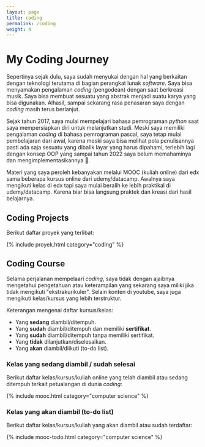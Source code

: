 ```yaml
---
layout: page
title: coding
permalink: /coding
weight: 4
---
```


# My Coding Journey

Sepertinya sejak dulu, saya sudah menyukai dengan hal yang berkaitan dengan teknologi terutama di bagian perangkat lunak _software_. Saya bisa menyamakan pengalaman _coding_ (pengodean) dengan saat berkreasi musik. Saya bisa membuat sesuatu yang abstrak menjadi suatu karya yang bisa digunakan. Alhasil, sampai sekarang rasa penasaran saya dengan _coding_ masih terus berlanjut.

Sejak tahun 2017, saya mulai mempelajari bahasa pemrograman _python_ saat saya mempersiapkan diri untuk melanjutkan studi. Meski saya memiliki pengalaman _coding_ di bahasa pemrograman pascal, saya tetap mulai pembelajaran dari awal, karena meski saya bisa melihat pola penulisannya pasti ada saja sesuatu yang dibalik layar yang harus dipahami, terlebih lagi dengan konsep OOP yang sampai tahun 2022 saya belum memahaminya dan mengimplementasikannya 🤣.

Materi yang saya peroleh kebanyakan melalui MOOC (kuliah online) dari edx sama beberapa kursus online dari udemy/datacamp. Awalnya saya mengikuti kelas di edx tapi saya mulai beralih ke lebih praktikal di udemy/datacamp. Karena biar bisa langsung praktek dan kreasi dari hasil belajarnya. 

## Coding Projects

Berikut daftar proyek yang terlibat:

{% include proyek.html category="coding" %}

## Coding Course

Selama perjalanan mempelaari _coding_, saya tidak dengan ajaibnya mengetahui pengetahuan atau keterampilan yang sekarang saya miliki jika tidak mengikuti "ekstrakurikuler". Selain konten di youtube, saya juga mengikuti kelas/kursus yang lebih terstruktur. 

Keterangan mengenai daftar kursus/kelas:

<ul class="fa-ul">

<li><span class="fa-li"><i class="fas fa-circle-notch fa-pulse"></i></span>
Yang <b>sedang</b> diambil/ditempuh.
</li>

<li><span class="fa-li"><i class="fas fa-certificate"></i></span>
Yang <b>sudah</b> diambil/ditempuh dan memiliki <b>sertifikat</b>.
</li>

<li><span class="fa-li"><i class="far fa-check-circle"></i></span>
Yang <b>sudah</b> diambil/ditempuh tanpa memiliki sertifikat.
</li>

<li><span class="fa-li"><i class="fa-solid fa-xmark"></i></span>
Yang <b>tidak</b> dilanjutkan/diselesaikan.
</li>

<li><span class="fa-li"><i class="fa-regular fa-circle"></i></span>
Yang <b>akan</b> diambil/diikuti (to-do list).
</li>

</ul>

### Kelas yang sedang diambil / sudah selesai

Berikut daftar kelas/kursus/kuliah online yang telah diambil atau sedang ditempuh terkait petualangan di dunia _coding_:

{% include mooc.html category="computer science" %}

### Kelas yang akan diambil (to-do list)

Berikut daftar kelas/kursus/kuliah yang akan diambil atau sudah terdaftar:

{% include mooc-todo.html category="computer science" %}